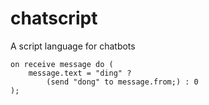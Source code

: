 # chatscript

A script language for chatbots

```chatscript
on receive message do (
	message.text = "ding" ?
		(send "dong" to message.from;) : 0
);
```

